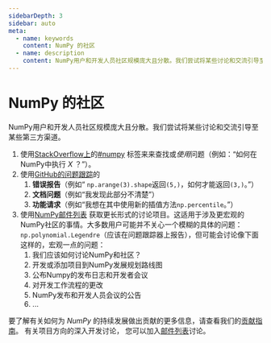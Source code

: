 ```yaml
---
sidebarDepth: 3
sidebar: auto
meta:
  - name: keywords
    content: NumPy 的社区
  - name: description
    content: NumPy用户和开发人员社区规模庞大且分散。我们尝试将某些讨论和交流引导至某些第三方渠道...
---
```


# NumPy 的社区

NumPy用户和开发人员社区规模庞大且分散。我们尝试将某些讨论和交流引导至某些第三方渠道。

1. 使用[StackOverflow上](https://stackoverflow.com/questions/tagged/numpy)的[#numpy](https://stackoverflow.com/questions/tagged/numpy) 标签来来查找或*使用*问题（例如：“如何在NumPy中执行 *X* ？”）。
1. 使用[GitHub的问题跟踪](https://github.com/numpy/numpy/issues)的
    1. **错误报告**（例如“ ``np.arange(3).shape``返回``(5,)``，如何才能返回``(3,)``。”）
    1. **文档问题**（例如“我发现此部分不清楚”）
    1. **功能请求**（例如“我想在其中使用新的插值方法``np.percentile``。”）
1. 使用[NumPy邮件列表](https://mail.python.org/mailman/listinfo/numpy-discussion) 
获取更长形式的讨论项目。这适用于涉及更宏观的NumPy社区的事情。大多数用户可能并不关心一个模糊的具体的问题： ``np.polynomial.Legendre``（应该在问题跟踪器上报告），但可能会讨论像下面这样的，宏观一点的问题：
    1. 我们应该如何讨论NumPy和社区？
    1. 开发或添加项目到NumPy发展规划路线图
    1. 公布Numpy的发布日志和开发者会议
    1. 对开发工作流程的更改
    1. NumPy发布和开发人员会议的公告
    1. ...

要了解有关如何为 *NumPy* 的持续发展做出贡献的更多信息，请查看我们的[贡献指南](/dev/)。
有关项目方向的深入开发讨论，
您可以加入[邮件列表](https://mail.python.org/mailman/listinfo/numpy-discussion)讨论。
